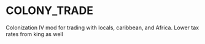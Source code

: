 # COLONY_TRADE
Colonization IV mod for trading with locals, caribbean, and Africa.  Lower tax rates from king as well
